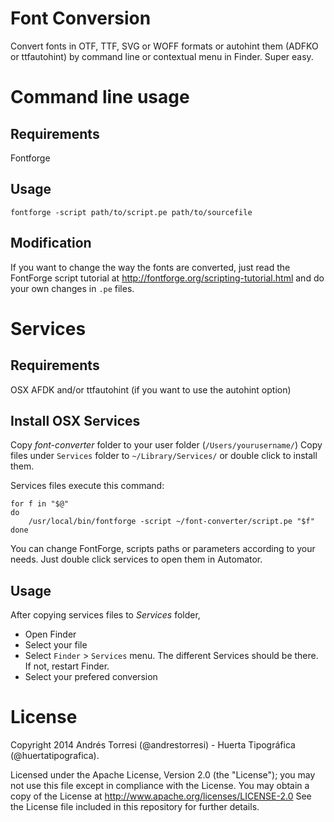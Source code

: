 Font Conversion
==============

Convert fonts in OTF, TTF, SVG or WOFF formats or autohint them (ADFKO or ttfautohint) by command line or contextual menu in Finder.
Super easy.

# Command line usage

## Requirements
Fontforge

## Usage
	
	fontforge -script path/to/script.pe path/to/sourcefile
	
## Modification
If you want to change the way the fonts are converted, just read the FontForge script tutorial at http://fontforge.org/scripting-tutorial.html and do your own changes in `.pe` files.
	

# Services
## Requirements
OSX
AFDK and/or ttfautohint (if you want to use the autohint option)

## Install OSX Services
Copy *font-converter* folder to your user folder (`/Users/yourusername/`)
Copy files under `Services` folder to `~/Library/Services/` or double click to install them.

Services files execute this command:
	
	for f in "$@"
	do
		/usr/local/bin/fontforge -script ~/font-converter/script.pe "$f"
	done
	
You can change FontForge, scripts paths or parameters according to your needs.
Just double click services to open them in Automator.


## Usage
After copying services files to *Services* folder, 
* Open Finder
* Select your file
* Select `Finder` > `Services` menu. The different Services should be there. If not, restart Finder.
* Select your prefered conversion

# License

Copyright 2014 Andrés Torresi (@andrestorresi) - Huerta Tipográfica (@huertatipografica).

Licensed under the Apache License, Version 2.0 (the "License");
you may not use this file except in compliance with the License.
You may obtain a copy of the License at http://www.apache.org/licenses/LICENSE-2.0
See the License file included in this repository for further details.


